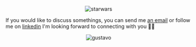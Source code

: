  
<p align="center">
  <img alt="starwars" src="./starwar.gif"  >
</p>


If you would like to discuss somethings, you can send me [an email](mailto:gustavohenriquedoespirito@gmail.com) or follow me on [linkedin](https://www.linkedin.com/in/gustavo-henrique-do-espirito-santo) I'm looking forward to connecting with you 👋🏻

<div align="center">
 
![gustavo](https://github-readme-stats.vercel.app/api/top-langs/?username=Thewizard18n&hide=html&layout=compact&theme=radical)

</div>

